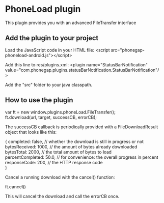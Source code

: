 # PhoneLoad plugin #
This plugin provides you with an advanced FileTransfer interface

## Add the plugin to your project ##

Load the JavaScript code in your HTML file:
&lt;script src="phonegap-phoneload-android.js"&gt;&lt;/script&gt;<br/>

Add this line to res/plugins.xml:
&lt;plugin name="StatusBarNotification" value="com.phonegap.plugins.statusBarNotification.StatusBarNotification"/&gt;<br/>

Add the "src" folder to your java classpath.

## How to use the plugin ##

var ft = new window.plugins.phoneLoad.FileTransfer();<br/>
ft.download(url, target, successCB, errorCB);<br/>

The successCB callback is periodically provided with a FileDownloadResult object that looks like this:

{
   completed: false, // whether the download is still in progress or not<br/>
   bytesReceived: 1000, // the amount of bytes already downloaded<br/>
   bytesTotal: 2000, // the total amount of bytes to load<br/>
   percentCompleted: 50.0, // for convenience: the overall progress in percent <br/>
   responseCode: 200, // the HTTP response code <br/>
}

Cancel a running download with the cancel() function:

ft.cancel()

This will cancel the download and call the errorCB once.


